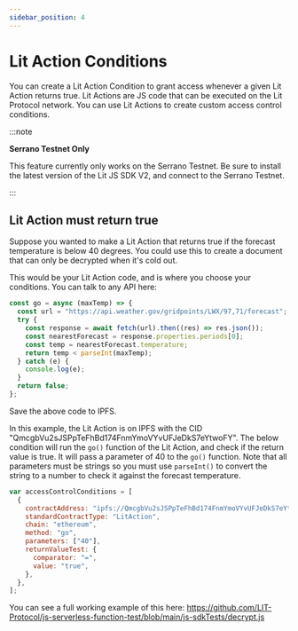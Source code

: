 ```yaml
---
sidebar_position: 4
---
```


# Lit Action Conditions

You can create a Lit Action Condition to grant access whenever a given Lit Action returns true. Lit Actions are JS code that can be executed on the Lit Protocol network. You can use Lit Actions to create custom access control conditions.

:::note

**Serrano Testnet Only**

This feature currently only works on the Serrano Testnet. Be sure to install the latest version of the Lit JS SDK V2, and connect to the Serrano Testnet.

:::

## Lit Action must return true

Suppose you wanted to make a Lit Action that returns true if the forecast temperature is below 40 degrees. You could use this to create a document that can only be decrypted when it's cold out.

This would be your Lit Action code, and is where you choose your conditions. You can talk to any API here:

```js
const go = async (maxTemp) => {
  const url = "https://api.weather.gov/gridpoints/LWX/97,71/forecast";
  try {
    const response = await fetch(url).then((res) => res.json());
    const nearestForecast = response.properties.periods[0];
    const temp = nearestForecast.temperature;
    return temp < parseInt(maxTemp);
  } catch (e) {
    console.log(e);
  }
  return false;
};
```

Save the above code to IPFS.

In this example, the Lit Action is on IPFS with the CID "QmcgbVu2sJSPpTeFhBd174FnmYmoVYvUFJeDkS7eYtwoFY". The below condition will run the `go()` function of the Lit Action, and check if the return value is true. It will pass a parameter of 40 to the `go()` function. Note that all parameters must be strings so you must use `parseInt()` to convert the string to a number to check it against the forecast temperature.

```js
var accessControlConditions = [
  {
    contractAddress: "ipfs://QmcgbVu2sJSPpTeFhBd174FnmYmoVYvUFJeDkS7eYtwoFY",
    standardContractType: "LitAction",
    chain: "ethereum",
    method: "go",
    parameters: ["40"],
    returnValueTest: {
      comparator: "=",
      value: "true",
    },
  },
];
```

You can see a full working example of this here: https://github.com/LIT-Protocol/js-serverless-function-test/blob/main/js-sdkTests/decrypt.js
